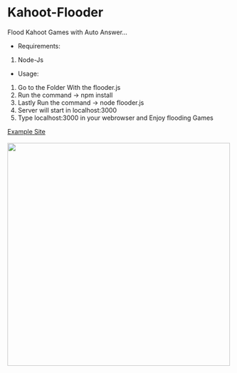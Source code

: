 # Kahoot-Flooder
Flood Kahoot Games with Auto Answer...

- Requirements:
 1. Node-Js

- Usage:
 1. Go to the Folder With the flooder.js
 2. Run the command -> npm install
 3. Lastly Run the command -> node flooder.js
 4. Server will start in localhost:3000
 5. Type localhost:3000 in your webrowser and Enjoy flooding Games
 
<a href="https://mysterious-gorge-02408.herokuapp.com/index.html">Example Site</a>
<br><br>
<img src="https://github.com/Vexed-Nz/Kahoot-Flooder/blob/main/Imageweb.png" width="500">
